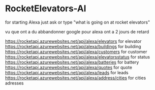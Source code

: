 ﻿# RocketElevators-AI   
 
 for starting Alexa just ask or type "what is going on at rocket elevators"
 
 
 
 
 vu que ont a du abbandonner google pour alexa ont a 2 jours de retard 
 
 https://rocketapi.azurewebsites.net/api/alexa/elevators  for elevator
 https://rocketapi.azurewebsites.net/api/alexa/buildings  for building
 https://rocketapi.azurewebsites.net/api/alexa/customers  for customer
 https://rocketapi.azurewebsites.net/api/alexa/elevatorsstatus  for status
 https://rocketapi.azurewebsites.net/api/alexa/batteries   for battery
 https://rocketapi.azurewebsites.net/api/alexa/quotes   for quote
 https://rocketapi.azurewebsites.net/api/alexa/leads   for leads
 https://rocketapi.azurewebsites.net/api/alexa/address/cities  for cities adresses
 
 
 
 
 
